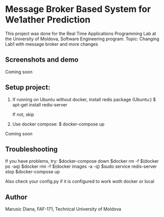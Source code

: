 # Message Broker Based System for We1ather Prediction
This project was done for the Real Time Applications Programming Lab at the University of Moldova, Software Engineering program.
Topic: Changing Lab1 with message broker and more changes

## Screenshots and demo
Coming soon

## Setup project: 
1. If running on Ubuntu without docker, install redis package
   (Ubuntu:)
   $ apt-get install redis-server 
   
   If not, skip

2. Use docker compose:
$ docker-compose up

Coming soon

## Troubleshooting
If you have problems, try:
$docker-compose down
$docker rm -f $(docker ps -aq)
$docker rmi -f $(docker images -a -q)
$sudo service redis-server stop
$docker-compose up


Also check your config.py if it is configured to work woth docker or local

## Author
Marusic Diana, FAF-171, Technical University of Moldova
